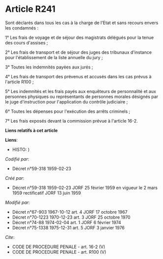 # Article R241

Sont déclarés dans tous les cas à la charge de l'Etat et sans recours envers les condamnés :

1° Les frais de voyage et de séjour des magistrats délégués pour la tenue des cours d'assises ;

2° Les frais de transport et de séjour des juges des tribunaux d'instance pour l'établissement de la liste annuelle du jury ;

3° Toutes les indemnités payées aux jurés ;

4° Les frais de transport des prévenus et accusés dans les cas prévus à l'article R100 ;

5° Les indemnités et les frais payés aux enquêteurs de personnalité et aux personnes physiques ou représentants de personnes
morales désignés par le juge d'instruction pour l'application du contrôle judiciaire ;

6° Toutes les dépenses pour l'exécution des arrêts criminels ;

7° Les frais exposés devant la commission prévue à l'article 16-2.

**Liens relatifs à cet article**

**Liens**:

  - HISTO: )

_Codifié par_:

  - Décret n°59-318 1959-02-23

_Créé par_:

  - Décret n°59-318 1959-02-23 JORF 25 février 1959 en vigueur le 2 mars 1959 rectificatif JORF 13 juin 1959

_Modifié par_:

  - Décret n°67-903 1967-10-12 art. 4 JORF 17 octobre 1967
  - Décret n°70-1223 1970-12-23 art. 3 JORF 25 octobre 1970
  - Décret n°74-88 1974-02-04 art. 1 JORF 6 février 1974
  - Décret n°75-1338 1975-12-31 art. 5 JORF 3 janvier 1976

_Cite_:

  - CODE DE PROCEDURE PENALE - art. 16-2 (V)
  - CODE DE PROCEDURE PENALE - art. R100 (V)
